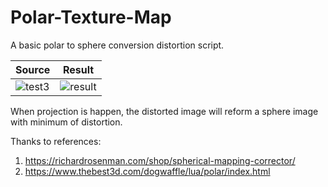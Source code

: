 # Polar-Texture-Map

A basic polar to sphere conversion distortion script.


| Source | Result |
| - | - |
| ![test3](https://github.com/briansune/Polar-Texture-Map/assets/29487339/e07787d0-9e55-4dbb-a0b2-57d131092ed9) | ![result](https://github.com/briansune/Polar-Texture-Map/assets/29487339/6b56d060-a3c8-4104-aa50-e04f0b61907d) |

When projection is happen, the distorted image will reform a sphere image with minimum of distortion.

Thanks to references:

1) https://richardrosenman.com/shop/spherical-mapping-corrector/
2) https://www.thebest3d.com/dogwaffle/lua/polar/index.html
